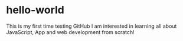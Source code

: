 # hello-world

This is my first time testing GitHub
I am interested in learning all about JavaScript, App and web development from scratch!
